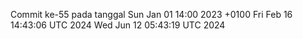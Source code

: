 Commit ke-55 pada tanggal Sun Jan 01 14:00 2023 +0100
Fri Feb 16 14:43:06 UTC 2024
Wed Jun 12 05:43:19 UTC 2024
